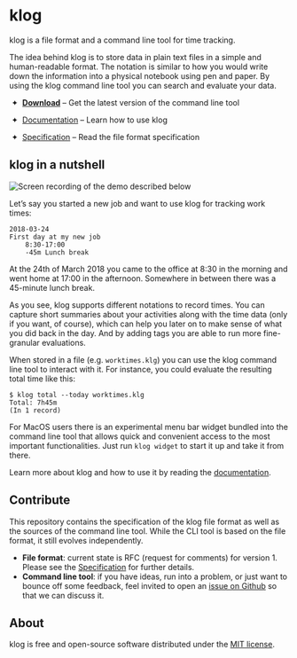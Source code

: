# klog

klog is a file format and a command line tool for time tracking.

The idea behind klog is to store data in plain text files
in a simple and human-readable format.
The notation is similar to how you would write down the information
into a physical notebook using pen and paper.
By using the klog command line tool you can search and evaluate your
data.

 ✦  [**Download**](https://www.github.com/jotaen/klog/releases) – Get the latest version of the command line tool

 ✦  [Documentation](https://klog.jotaen.net) – Learn how to use klog

 ✦  [Specification](Specification.md) – Read the file format specification 

## klog in a nutshell

![Screen recording of the demo described below](https://klog.jotaen.net/demo.gif)

Let’s say you started a new job and want to use klog for tracking work times:

```klog
2018-03-24
First day at my new job
    8:30-17:00
    -45m Lunch break
```

At the 24th of March 2018 you came to the office at 8:30
in the morning and went home at 17:00 in the afternoon.
Somewhere in between there was a 45-minute lunch break.

As you see, klog supports different notations to record times.
You can capture short summaries about your activities along with the
time data (only if you want, of course), which can help you later
on to make sense of what you did back in the day.
And by adding tags you are able to run more fine-granular evaluations.

When stored in a file (e.g. `worktimes.klg`) you can use the klog command
line tool to interact with it. For instance, you could evaluate the
resulting total time like this:

```
$ klog total --today worktimes.klg
Total: 7h45m
(In 1 record)
```

For MacOS users there is an experimental menu bar widget bundled into the command line tool
that allows quick and convenient access to the most important functionalities.
Just run `klog widget` to start it up and take it from there.

Learn more about klog and how to use it by reading the [documentation](https://klog.jotaen.net).

## Contribute

This repository contains the specification of the klog file format
as well as the sources of the command line tool.
While the CLI tool is based on the file format, it still evolves independently.

- **File format**: current state is RFC (request for comments) for version 1.
  Please see the [Specification](Specification.md) for further details.
- **Command line tool**: if you have ideas, run into a problem,
  or just want to bounce off some feedback, feel invited to open an
  [issue on Github](https://github.com/jotaen/klog/issues) so that we can discuss it.

## About

klog is free and open-source software distributed under the [MIT license](LICENSE.txt).
